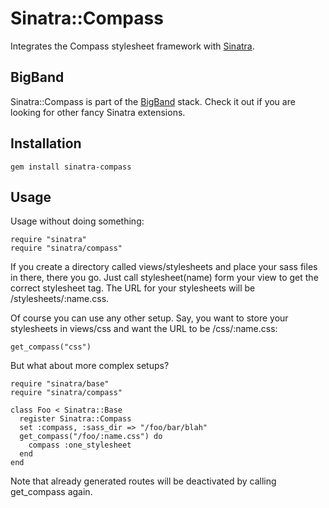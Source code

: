 Sinatra::Compass
================

Integrates the Compass stylesheet framework with [Sinatra](http://sinatrarb.com).

BigBand
-------

Sinatra::Compass is part of the [BigBand](http://github.com/rkh/big_band) stack.
Check it out if you are looking for other fancy Sinatra extensions.


Installation
------------

    gem install sinatra-compass

Usage
-----

Usage without doing something:

    require "sinatra"
    require "sinatra/compass"

If you create a directory called views/stylesheets and place your
sass files in there, there you go. Just call stylesheet(name) form
your view to get the correct stylesheet tag. The URL for your
stylesheets will be /stylesheets/:name.css.

Of course you can use any other setup. Say, you want to store your
stylesheets in views/css and want the URL to be /css/:name.css:

    get_compass("css")

But what about more complex setups?

    require "sinatra/base"
    require "sinatra/compass"

    class Foo < Sinatra::Base
      register Sinatra::Compass
      set :compass, :sass_dir => "/foo/bar/blah"
      get_compass("/foo/:name.css") do
        compass :one_stylesheet
      end
    end

Note that already generated routes will be deactivated by calling
get_compass again.
